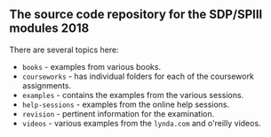 ## The source code repository for the SDP/SPIII modules 2018

There are several topics here:

+ `books` - examples from various books.
+ `courseworks` - has individual folders for each of the coursework assignments.
+ `examples` - contains the examples from the various sessions.
+ `help-sessions` - examples from the online help sessions.
+ `revision` - pertinent information for the examination.
+ `videos` - various examples from the `lynda.com` and o'reilly videos.